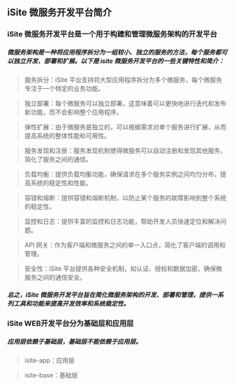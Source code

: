 ## iSite 微服务开发平台简介

### iSite 微服务开发平台是一个用于构建和管理微服务架构的开发平台
##### 微服务架构是一种将应用程序拆分为一组较小、独立的服务的方法，每个服务都可以独立开发、部署和扩展。以下是 isite 微服务开发平台的一些关键特性和简介：
> 服务拆分：iSite 平台支持将大型应用程序拆分为多个微服务，每个微服务专注于一个特定的业务功能。

> 独立部署：每个微服务可以独立部署，这意味着可以更快地进行迭代和发布新功能，而不会影响整个应用程序。

> 弹性扩展：由于微服务是独立的，可以根据需求对单个服务进行扩展，从而提高系统的整体性能和可用性。

> 服务发现和注册：服务发现机制使得微服务可以自动注册和发现其他服务，简化了服务之间的通信。

> 负载均衡：提供负载均衡功能，确保请求在多个服务实例之间均匀分布，提高系统的稳定性和性能。

> 容错和熔断：提供容错和熔断机制，以防止某个服务的故障影响到整个系统的稳定性。

> 监控和日志：提供丰富的监控和日志功能，帮助开发人员快速定位和解决问题。

> API 网关：作为客户端和微服务之间的单一入口点，简化了客户端的调用和管理。

> 安全性：iSite 平台提供各种安全机制，如认证、授权和数据加密，确保微服务之间的通信安全。

##### 总之，iSite 微服务开发平台旨在简化微服务架构的开发、部署和管理，提供一系列工具和功能来提高开发效率和系统稳定性。

### iSite WEB开发平台分为基础层和应用层
##### 应用层依赖于基础层，基础层不能依赖于应用层。

> isite-app：应用层

> isite-base：基础层

